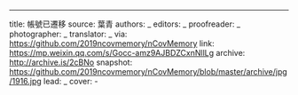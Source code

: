 -------------
title: 帳號已遷移
source: 葉青
authors: _
editors: _
proofreader: _
photographer: _
translator: _
via: https://github.com/2019ncovmemory/nCovMemory
link: https://mp.weixin.qq.com/s/Gocc-amz9AJBDZCxnNllLg
archive: http://archive.is/2cBNo
snapshot: https://github.com/2019ncovmemory/nCovMemory/blob/master/archive/jpg/1916.jpg
lead: _
cover: -
